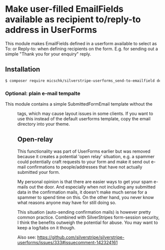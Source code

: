 # Make user-filled EmailFields available as recipient to/reply-to address in UserForms

This module makes EmailFields defined in a userform available to select as To: or Reply-to: when defining recipients on the form. 
E.g. for sending out a simple "Thank you for your enquiry" reply.

## Installation

```sh
$ composer require micschk/silverstripe-userforms_send-to-emailfield dev-master
```

### Optional: plain e-mail tempalte
This module contains a simple SubmittedFormEmail template without the <dd> tags, which may cause layout issues in some clients.
If you want to use this instead of the default userforms template, copy the email directory into your theme.

## Open-relay
This functionality was part of UserForms earlier but was removed because it creates a potential 'open relay' situation, 
e.g. a spammer could potentially craft requests to your form and make it send out e-mail confirmations to people/addresses 
that have not actually submitted your form. 

My personal opinion is that there are easier ways to get your spam e-mails out the door. And especially when not including any 
submitted data in the confirmation mails, it doesn't make much sense for a spammer to spend time on this. On the other hand, 
you never know what reasons anyone may have for still doing so. 

This situation (auto-sending confirmation mails) is however pretty common practice. Combined with SilverStripes form-session 
security, I think the benefits outweigh the potential for abuse. You may want to keep a log/tabs on it though.

Also see: https://github.com/silverstripe/silverstripe-userforms/issues/333#issuecomment-142324161
